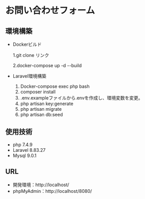 # お問い合わせフォーム

## 環境構築
- Dockerビルド

  1.git clone リンク
  
  2.docker-compose up -d --build

- Laravel環境構築
  1. Docker-compose exec php bash
  2. composer install
  3. .env.exampleファイルから.envを作成し、環境変数を変更。
  4. php artisan key:generate
  5. php artisan migrate
  6. php artisan db:seed

## 使用技術
- php 7.4.9
- Laravel 8.83.27
- Mysql 9.0.1


## URL
- 開発環境：http://localhost/
- phpMyAdmin：http://localhost/8080/

